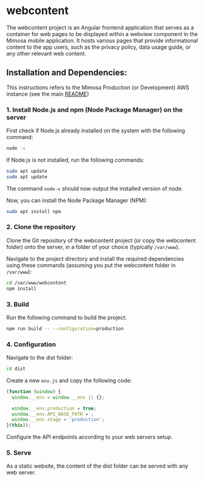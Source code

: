 # webcontent

The webcontent project is an Angular frontend application that serves as a container for web pages to be displayed within a webview component in the Mimosa mobile application. It hosts various pages that provide informational content to the app users, such as the privacy policy, data usage guide, or any other relevant web content.

## Installation and Dependencies:

This instructions refers to the Mimosa Production (or Development) AWS instance (see the main [README](../README.md))

### 1. Install Node.js and npm (Node Package Manager) on the server

First check if Node.js already installed on the system with the following command:

```bash
node -v
```

If Node.js is not installed, run the following commands:

```bash
sudo apt update
sudo apt update
```

The command `node-v` should now output the installed version of node.

Now, you can install the Node Package Manager (NPM):

```bash
sudo apt install npm
```

### 2. Clone the repository

Clone the Git repository of the webcontent project (or copy the webcontent folder) onto the server, in a folder of your choice (typically `/var/www`).

Navigate to the project directory and install the required dependencies using these commands (assuming you put the webcontent folder in `/var/www`):

```bash
cd /var/www/webcontent
npm install
```

### 3. Build

Run the following command to build the project:

```bash
npm run build -- --configuration=production
```

### 4. Configuration

Navigate to the dist folder:

```bash
cd dist
```

Create a new `env.js` and copy the following code:

```js
(function (window) {
  window.__env = window.__env || {};

  window.__env.production = true;
  window.__env.API_BASE_PATH = ;
  window.__env.stage = 'production';
}(this));
```

Configure the API endpoints according to your web servers setup.

### 5. Serve

As a static website, the content of the dist folder can be served with any web server.
